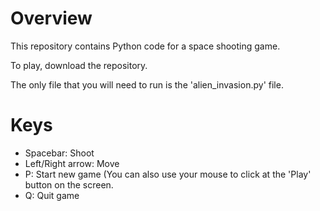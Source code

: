 # Overview 

This repository contains Python code for a space shooting game. 

To play, download the repository.

The only file that you will need to run is the 'alien_invasion.py' file.

# Keys
- Spacebar: Shoot
- Left/Right arrow: Move
- P: Start new game (You can also use your mouse to click at the 'Play' button on the screen.
- Q: Quit game
